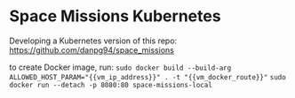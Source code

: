 # Space Missions Kubernetes

Developing a Kubernetes version of this repo: https://github.com/danpg94/space_missions

to create Docker image, run:
```sudo docker build --build-arg ALLOWED_HOST_PARAM="{{vm_ip_address}}" . -t "{{vm_docker_route}}"```
```sudo docker run --detach -p 8080:80 space-missions-local```